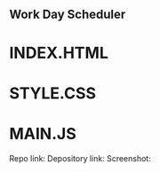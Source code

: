 ## Work Day Scheduler

# INDEX.HTML

# STYLE.CSS

# MAIN.JS

Repo link:
Depository link: 
Screenshot: 
